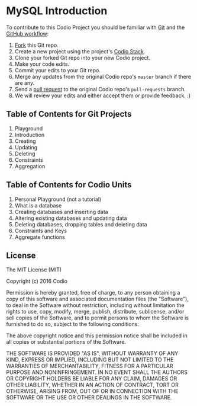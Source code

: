 
# MySQL Introduction

To contribute to this Codio Project you should be familiar with [Git](https://git-scm.com/docs) and the [GitHub workflow](https://guides.github.com/introduction/flow/):

1. [Fork](https://help.github.com/articles/fork-a-repo/) this Git repo.
1. Create a new project using the project's [Codio Stack](https://codio.com/home/stacks/5981b5c1-1685-4634-8d91-b3655ad703b2/?tab=details).
1. Clone your forked Git repo into your new Codio project.
1. Make your code edits.
1. Commit your edits to your Git repo.
1. Merge any updates from the original Codio repo's `master` branch if there are any.
1. Send a [pull request](https://help.github.com/articles/using-pull-requests/) to the original Codio repo's `pull-requests` branch.
1. We will review your edits and either accept them or provide feedback. :)

## Table of Contents for Git Projects

1. Playground
1. Introduction
1. Creating
1. Updating
1. Deleting 
1. Constraints
1. Aggregation 

## Table of Contents for Codio Units

1. Personal Playground (not a tutorial)
1. What is a database
1. Creating databases and inserting data
1. Altering existing databases and updating data
1. Deleting databases, dropping tables and deleting data 
1. Constraints and Keys
1. Aggregate functions 

## License

The MIT License (MIT)

Copyright (c) 2016 Codio

Permission is hereby granted, free of charge, to any person obtaining a copy of this software and associated documentation files (the "Software"), to deal in the Software without restriction, including without limitation the rights to use, copy, modify, merge, publish, distribute, sublicense, and/or sell copies of the Software, and to permit persons to whom the Software is furnished to do so, subject to the following conditions:

The above copyright notice and this permission notice shall be included in all copies or substantial portions of the Software.

THE SOFTWARE IS PROVIDED "AS IS", WITHOUT WARRANTY OF ANY KIND, EXPRESS OR IMPLIED, INCLUDING BUT NOT LIMITED TO THE WARRANTIES OF MERCHANTABILITY, FITNESS FOR A PARTICULAR PURPOSE AND NONINFRINGEMENT. IN NO EVENT SHALL THE AUTHORS OR COPYRIGHT HOLDERS BE LIABLE FOR ANY CLAIM, DAMAGES OR OTHER LIABILITY, WHETHER IN AN ACTION OF CONTRACT, TORT OR OTHERWISE, ARISING FROM, OUT OF OR IN CONNECTION WITH THE SOFTWARE OR THE USE OR OTHER DEALINGS IN THE SOFTWARE.